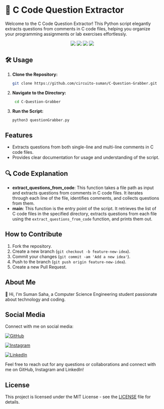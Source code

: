 # 🚀 C Code Question Extractor

Welcome to the C Code Question Extractor! This Python script elegantly extracts questions from comments in C code files, helping you organize your programming assignments or lab exercises effortlessly.

<p align="center">
  <img src="https://img.shields.io/github/license/circuito-suman/C-Question-Grabber">
  <img src="https://img.shields.io/github/issues/circuito-suman/C-Question-Grabber">
  <img src="https://img.shields.io/github/forks/circuito-suman/C-Question-Grabber">
  <img src="https://img.shields.io/github/stars/circuito-suman/C-Question-Grabber">
</p>


## 🛠️ Usage

1. **Clone the Repository:**
   ```bash
   git clone https://github.com/circuito-suman/C-Question-Grabber.git
   

2. **Navigate to the Directory:**
   ```bash
    cd C-Question-Grabber

3. **Run the Script:**
   ```bash
   python3 questionGrabber.py

   
## Features

- Extracts questions from both single-line and multi-line comments in C code files.
- Provides clear documentation for usage and understanding of the script.

## 🔍 Code Explanation

- **extract_questions_from_code**: This function takes a file path as input and extracts questions from comments in C code files. It iterates through each line of the file, identifies comments, and collects questions from them.
- **main**: This function is the entry point of the script. It retrieves the list of C code files in the specified directory, extracts questions from each file using the `extract_questions_from_code` function, and prints them out.

## How to Contribute

1. Fork the repository.
2. Create a new branch (`git checkout -b feature-new-idea`).
3. Commit your changes (`git commit -am 'Add a new idea'`).
4. Push to the branch (`git push origin feature-new-idea`).
5. Create a new Pull Request.

## About Me

👋 Hi, I'm Suman Saha, a Computer Science Engineering student passionate about technology and coding.


## Social Media

Connect with me on social media:

[![GitHub](https://img.shields.io/badge/GitHub-circuito-suman-brightgreen?logo=github&style=for-the-badge)](https://github.com/circuito-suman)

[![Instagram](https://img.shields.io/badge/Instagram-circuito_suman-red?logo=instagram&style=for-the-badge)](https://www.instagram.com/circuito_suman/)

[![LinkedIn](https://img.shields.io/badge/LinkedIn-SumanSaha-blue?logo=linkedin&style=for-the-badge)](http://www.linkedin.com/in/suman-saha-69ba5029a)


Feel free to reach out for any questions or collaborations and connect with me on GitHub, Instagram and  LinkedIn!


## License

This project is licensed under the MIT License - see the [LICENSE](LICENSE) file for details.
